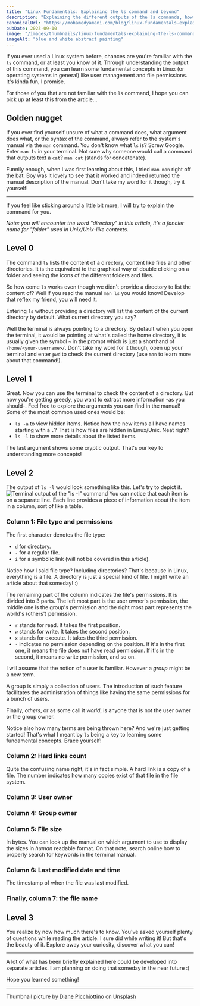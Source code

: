 ```yaml
---
title: "Linux Fundamentals: Explaining the ls command and beyond"
description: "Explaining the different outputs of the ls commands, how to use them to understand concepts like file permissions, as well as how to use the built in terminal manual."
canonicalUrl: "https://mohamedyamani.com/blog/linux-fundamentals-explaining-the-ls-command-and-beyond/"
pubDate: 2023-09-10
image: "/images/thumbnails/linux-fundamentals-explaining-the-ls-command-and-beyond.jpg"
imageAlt: "blue and white abstract painting"
---
```


If you ever used a Linux system before, chances are you're familiar with the `ls` command, or at least you know of it. Through understanding the output of this command, you can learn some fundamental concepts in Linux (or operating systems in general) like user management and file permissions. It's kinda fun, I promise.

For those of you that are not familiar with the `ls` command, I hope you can pick up at least this from the article...

## Golden nugget

If you ever find yourself unsure of what a command does, what argument does what, or the syntax of the command, always refer to the system's manual via the `man` command. You don't know what `ls` is? Screw Google. Enter `man ls` in your terminal. Not sure why someone would call a command that outputs text a `cat`? `man cat` (stands for concatenate).

Funnily enough, when I was first learning about this, I tried `man man` right off the bat. Boy was it lovely to see that it worked and indeed returned the manual description of the manual. Don't take my word for it though, try it yourself!

---

If you feel like sticking around a little bit more, I will try to explain the command for you.

_Note: you will encounter the word "directory" in this article, it's a fancier name for "folder" used in Unix/Unix-like contexts._

## Level 0

The command `ls` lists the content of a directory, content like files and other directories. It is the equivalent to the graphical way of double clicking on a folder and seeing the icons of the different folders and files.

So how come `ls` works even though we didn't provide a directory to list the content of? Well if you read the manual `man ls` you would know! Develop that reflex my friend, you will need it.

Entering `ls` without providing a directory will list the content of the current directory by default. What current directory you say?

Well the terminal is always pointing to a directory. By default when you open the terminal, it would be pointing at what's called the home directory, it is usually given the symbol `~` in the prompt which is just a shorthand of `/home/<your-username>/`. Don't take my word for it though, open up your terminal and enter `pwd` to check the current directory (use `man` to learn more about that command!).

## Level 1

Great. Now you can use the terminal to check the content of a directory. But now you're getting greedy, you want to extract more information -as you should-. Feel free to explore the arguments you can find in the manual! Some of the most common used ones would be:

- `ls -a` to view hidden items. Notice how the new items all have names starting with a `.`? That is how files are hidden in Linux/Unix. Neat right?
- `ls -l` to show more details about the listed items.

The last argument shows some cryptic output. That's our key to understanding more concepts!

## Level 2

The output of `ls -l` would look something like this. Let's try to depict it.
![Terminal output of the "ls -l" command](/images/ls-terminal-output.png)
You can notice that each item is on a separate line. Each line provides a piece of information about the item in a column, sort of like a table.

### Column 1: File type and permissions

The first character denotes the file type:

- `d` for directory.
- `-` for a regular file.
- `i` for a symbolic link (will not be covered in this article).

Notice how I said file type? Including directories? That's because in Linux, everything is a file. A directory is just a special kind of file. I might write an article about that someday! :)

The remaining part of the column indicates the file's permissions. It is divided into 3 parts. The left most part is the user owner's permission, the middle one is the group's permission and the right most part represents the world's (others') permission.

- `r` stands for read. It takes the first position.
- `w` stands for write. It takes the second position.
- `x` stands for execute. It takes the third permission.
- `-` indicates no permission depending on the position. If it's in the first one, it means the file does not have read permission. If it's in the second, it means no write permission, and so on.

I will assume that the notion of a user is familiar. However a _group_ might be a new term.

A group is simply a collection of users. The introduction of such feature facilitates the administration of things like having the same permissions for a bunch of users.

Finally, _others_, or as some call it _world_, is anyone that is not the user owner or the group owner.

Notice also how many terms are being thrown here? And we're just getting started! That's what I meant by `ls` being a key to learning some fundamental concepts. Brace yourself!

### Column 2: Hard links count

Quite the confusing name right, it's in fact simple. A hard link is a copy of a file. The number indicates how many copies exist of that file in the file system.

### Column 3: User owner

### Column 4: Group owner

### Column 5: File size

In bytes. You can look up the manual on which argument to use to display the sizes in _human_ readable format. On that note, search online how to properly search for keywords in the terminal manual.

### Column 6: Last modified date and time

The timestamp of when the file was last modified.

### Finally, column 7: the file name

## Level 3

You realize by now how much there's to know. You've asked yourself plenty of questions while reading the article. I sure did while writing it! But that's the beauty of it. Explore away your curiosity, discover what you can!

---

A lot of what has been briefly explained here could be developed into separate articles. I am planning on doing that someday in the near future :)

Hope you learned something!

---

Thumbnail picture by [Diane Picchiottino](https://unsplash.com/@diane_soko?utm_content=creditCopyText&utm_medium=referral&utm_source=unsplash) on [Unsplash](https://unsplash.com/photos/blue-and-white-abstract-painting-Avy65GwRDUU?utm_content=creditCopyText&utm_medium=referral&utm_source=unsplash)
